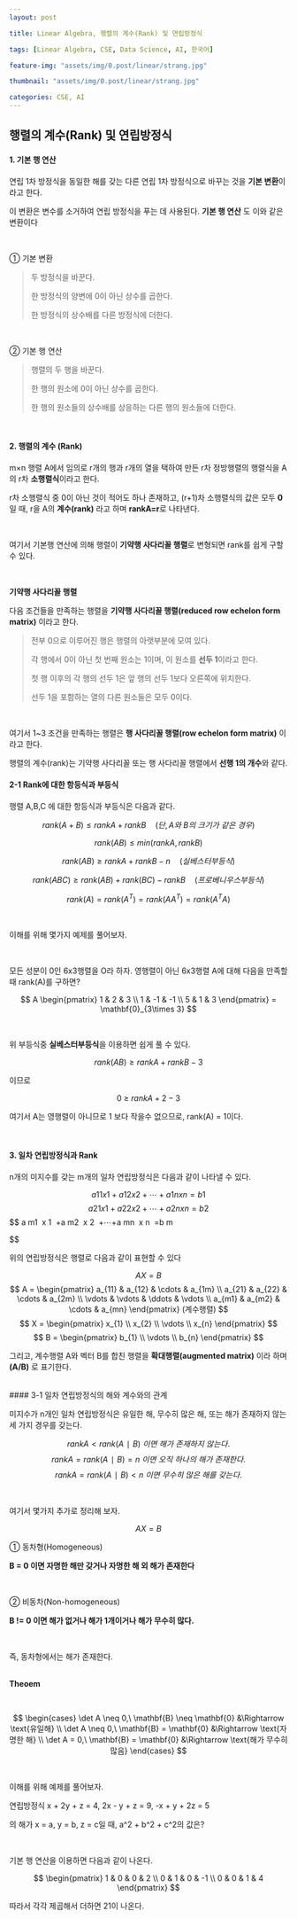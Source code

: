```yaml
---
layout: post

title: Linear Algebra, 행렬의 계수(Rank) 및 연립방정식

tags: [Linear Algebra, CSE, Data Science, AI, 한국어]

feature-img: "assets/img/0.post/linear/strang.jpg"

thumbnail: "assets/img/0.post/linear/strang.jpg"

categories: CSE, AI
---
```


## 행렬의 계수(Rank) 및 연립방정식

#### 1. 기본 행 연산

연립 1차 방정식을 동일한 해를 갖는 다른 연립 1차 방정식으로 바꾸는 것을 **기본 변환**이라고 한다. <br>

이 변환은 변수를 소거하여 연립 방정식을 푸는 데 사용된다. **기본 행 연산** 도 이와 같은 변환이다

<br>

① 기본 변환 <br>

> 두 방정식을 바꾼다. <br>
> 
> 한 방정식의 양변에 0이 아닌 상수를 곱한다.<br>
> 
> 한 방정식의 상수배를 다른 방정식에 더한다.

<br>

② 기본 행 연산 <br>

> 행렬의 두 행을 바꾼다. <br>
> 
> 한 행의 원소에 0이 아닌 상수를 곱한다. <br>
> 
> 한 행의 원소들의 상수배를 상응하는 다른 행의 원소들에 더한다. <br>

<br>

#### 2. 행렬의 계수 (Rank)

m×n 행렬 A에서 임의로 r개의 행과 r개의 열을 택하여 만든 r차 정방행렬의 행렬식을 A의 r차 **소행렬식**이라고 한다. <br>

r차 소행렬식 중 0이 아닌 것이 적어도 하나 존재하고, (r+1)차 소행렬식의 값은 모두 **0**일 때, r을 A의 **계수(rank)** 라고 하며 **rankA=r**로 나타낸다. <br>

<br>

여기서 기본행 연산에 의해 행렬이 **기약행 사다리꼴 행렬**로 변형되면 rank를 쉽게 구할 수 있다.<br>

<br>

**기약행 사다리꼴 행렬**<br>

다음 조건들을 만족하는 행렬을 **기약행 사다리꼴 행렬(reduced row echelon form matrix)** 이라고 한다. <br>

> 전부 0으로 이루어진 행은 행렬의 아랫부분에 모여 있다. <br>
> 
> 각 행에서 0이 아닌 첫 번째 원소는 1이며, 이 원소를 **선두 1**이라고 한다. <br>
> 
> 첫 행 이후의 각 행의 선두 1은 앞 행의 선두 1보다 오른쪽에 위치한다. <br>
> 
> 선두 1을 포함하는 열의 다른 원소들은 모두 0이다. <br>

<br>

여기서 1~3 조건을 만족하는 행렬은 **행 사다리꼴 행렬(row echelon form matrix)** 이라고 한다. <br>

행렬의 계수(rank)는 기약행 사다리꼴 또는 행 사다리꼴 행렬에서 **선행 1의 개수**와 같다.

#### 2-1 Rank에 대한 항등식과 부등식

행렬 A,B,C 에 대한 항등식과 부등식은 다음과 같다. <br>

$$
rank(A+B)≤rankA+rankB \quad (단, A와 \ B의 \ 크기가 \ 같은 \ 경우)
$$

$$
rank(AB)≤min(rankA,rankB)
$$

$$
rank(AB)≥rankA+rankB−n \quad (실베스터 부등식)
$$

$$
rank(ABC)≥rank(AB)+rank(BC)−rankB \quad (프로베니우스 부등식)
$$

$$
rank(A)=rank(A^T
 )=rank(AA^T
 )=rank(A^T
 A) 
$$

<br>

이해를 위해 몇가지 예제를 풀어보자. <br>

<br>

모든 성분이 0인 6x3행렬을 O라 하자. 영행렬이 아닌 6x3행렬 A에 대해 다음을 만족할때 rank(A)를 구하면? <br>

$$
A \begin{pmatrix}
1 & 2 & 3 \\
1 & -1 & -1 \\
5 & 1 & 3
\end{pmatrix} = \mathbf{0}_{3\times 3}
$$

<br>

위 부등식중 **실베스터부등식**을 이용하면 쉽게 풀 수 있다.<br>

$$
rank(AB)≥rankA+rankB−3
$$

이므로

$$
0 \ ≥ \ rankA+2−3
$$

여기서 A는 영행렬이 아니므로 1 보다 작을수 없으므로, rank(A) = 1이다.

<br>

#### 3. 일차 연립방정식과 Rank

n개의 미지수를 갖는 m개의 일차 연립방정식은 다음과 같이 나타낼 수 있다.

$$
a 
11
​
 x 
1
​
 +a 
12
​
 x 
2
​
 +⋯+a 
1n
​
 x 
n
​
 =b 
1
$$$$
a 
21
​
 x 
1
​
 +a 
22
​
 x 
2
​
 +⋯+a 
2n
​
 x 
n
​
 =b 
2
$$$$
a 
m1
​
 x 
1
​
 +a 
m2
​
 x 
2
​
 +⋯+a 
mn
​
 x 
n
​
 =b 
m
​

$$

위의 연립방정식은 행렬로 다음과 같이 표현할 수 있다

$$
AX=B
$$
$$
A =
\begin{pmatrix}
a_{11} & a_{12} & \cdots & a_{1m} \\
a_{21} & a_{22} & \cdots & a_{2m} \\
\vdots & \vdots & \ddots & \vdots \\
a_{m1} & a_{m2} & \cdots & a_{mn}
\end{pmatrix}
(계수행렬)
$$
$$
X =
\begin{pmatrix}
x_{1} \\
x_{2} \\
\vdots \\
x_{n}
\end{pmatrix}
$$
$$
B =
\begin{pmatrix}
b_{1} \\
\vdots \\
b_{n}
\end{pmatrix}
$$

그리고, 계수행렬 A와 벡터 B를 합친 행렬을 **확대행렬(augmented matrix)** 이라 하며 **(A/B)** 로 표기한다.

<br>
#### 3-1 일차 연립방정식의 해와 계수와의 관계

미지수가 n개인 일차 연립방정식은 유일한 해, 무수히 많은 해, 또는 해가 존재하지 않는 세 가지 경우를 갖는다. <br>

$$
rankA<rank(A∣B) \ 이면 \ 해가 \ 존재하지 \ 않는다.
$$
$$
rankA=rank(A∣B)=n \ 이면 \ 오직 \ 하나의 \ 해가 \ 존재한다.
$$
$$
rankA=rank(A∣B)<n \ 이면 \ 무수히 \ 많은 \ 해를 \ 갖는다.
$$

<br>

여기서 몇가지 추가로 정리해 보자.

$$
AX= B
$$

① 동차형(Homogeneous) <br>

**B = 0 이면 자명한 해만 갖거나 자명한 해 외 해가 존재한다**

<br>

② 비동차(Non-homogeneous)<br>

**B != 0 이면 해가 없거나 해가 1개이거나 해가 무수히 많다.**

<br>

즉, 동차형에서는 해가 존재한다.

<br>**Theoem**

<br>

$$
\begin{cases}
\det A \neq 0,\ \mathbf{B} \neq \mathbf{0} &\Rightarrow \text{유일해} \\
\det A \neq 0,\ \mathbf{B} = \mathbf{0} &\Rightarrow \text{자명한 해} \\
\det A = 0,\ \mathbf{B} = \mathbf{0} &\Rightarrow \text{해가 무수히 많음}
\end{cases}
$$

<br>

이해를 위해 예제를 풀어보자.<br>

연립방정식 x + 2y + z = 4, 2x - y + z = 9, -x + y + 2z = 5 <br>

의 해가 x = a, y = b, z = c일 때, a^2 + b^2 + c^2의 값은? <br>

<br>

기본 행 연산을 이용하면 다음과 같이 나온다.

$$
\begin{pmatrix}
1 & 0 & 0 & 2 \\
0 & 1 & 0 & -1 \\
0 & 0 & 1 & 4
\end{pmatrix}
$$

따라서 각각 제곱해서 더하면 21이 나온다.